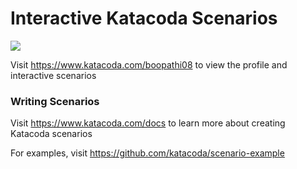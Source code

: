 # Interactive Katacoda Scenarios

[![](http://shields.katacoda.com/katacoda/boopathi08/count.svg)](https://www.katacoda.com/boopathi08 "Get your profile on Katacoda.com")

Visit https://www.katacoda.com/boopathi08 to view the profile and interactive scenarios

### Writing Scenarios
Visit https://www.katacoda.com/docs to learn more about creating Katacoda scenarios

For examples, visit https://github.com/katacoda/scenario-example
